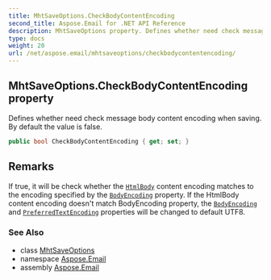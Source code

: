 ```yaml
---
title: MhtSaveOptions.CheckBodyContentEncoding
second_title: Aspose.Email for .NET API Reference
description: MhtSaveOptions property. Defines whether need check message body content encoding when saving. By default the value is false
type: docs
weight: 20
url: /net/aspose.email/mhtsaveoptions/checkbodycontentencoding/
---
```

## MhtSaveOptions.CheckBodyContentEncoding property

Defines whether need check message body content encoding when saving. By default the value is false.

```csharp
public bool CheckBodyContentEncoding { get; set; }
```

## Remarks

If true, it will be check whether the [`HtmlBody`](../../mailmessage/htmlbody/) content encoding matches to the encoding specified by the [`BodyEncoding`](../../mailmessage/bodyencoding/) property. If the HtmlBody content encoding doesn't match BodyEncoding property, the [`BodyEncoding`](../../mailmessage/bodyencoding/) and [`PreferredTextEncoding`](../../mailmessage/preferredtextencoding/) properties will be changed to default UTF8.

### See Also

* class [MhtSaveOptions](../)
* namespace [Aspose.Email](../../mhtsaveoptions/)
* assembly [Aspose.Email](../../../)


